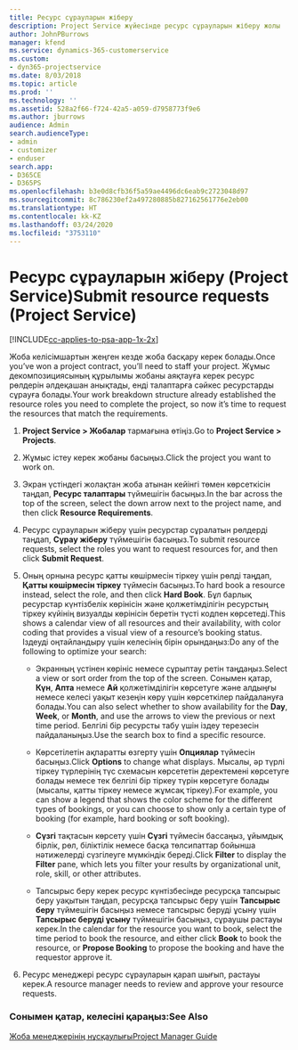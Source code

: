 ```yaml
---
title: Ресурс сұрауларын жіберу
description: Project Service жүйесінде ресурс сұрауларын жіберу жолы
author: JohnPBurrows
manager: kfend
ms.service: dynamics-365-customerservice
ms.custom:
- dyn365-projectservice
ms.date: 8/03/2018
ms.topic: article
ms.prod: ''
ms.technology: ''
ms.assetid: 528a2f66-f724-42a5-a059-d7958773f9e6
ms.author: jburrows
audience: Admin
search.audienceType:
- admin
- customizer
- enduser
search.app:
- D365CE
- D365PS
ms.openlocfilehash: b3e0d8cfb36f5a59ae4496dc6eab9c2723048d97
ms.sourcegitcommit: 8c786230ef2a497280885b827162561776e2eb00
ms.translationtype: HT
ms.contentlocale: kk-KZ
ms.lasthandoff: 03/24/2020
ms.locfileid: "3753110"
---
```

# <a name="submit-resource-requests-project-service"></a><span data-ttu-id="90f5d-103">Ресурс сұрауларын жіберу (Project Service)</span><span class="sxs-lookup"><span data-stu-id="90f5d-103">Submit resource requests (Project Service)</span></span>

[!INCLUDE[cc-applies-to-psa-app-1x-2x](../includes/cc-applies-to-psa-app-1x-2x.md)]

<span data-ttu-id="90f5d-104">Жоба келісімшартын жеңген кезде жоба басқару керек болады.</span><span class="sxs-lookup"><span data-stu-id="90f5d-104">Once you’ve won a project contract, you’ll need to staff your project.</span></span> <span data-ttu-id="90f5d-105">Жұмыс декомпозициясының құрылымы жобаны аяқтауға керек ресурс рөлдерін әлдеқашан анықтады, енді талаптарға сәйкес ресурстарды сұрауға болады.</span><span class="sxs-lookup"><span data-stu-id="90f5d-105">Your work breakdown structure already established the resource roles you need to complete the project, so now it’s time to request the resources that match the requirements.</span></span>  
  
1.  <span data-ttu-id="90f5d-106">**Project Service > Жобалар** тармағына өтіңіз.</span><span class="sxs-lookup"><span data-stu-id="90f5d-106">Go to **Project Service > Projects**.</span></span>  
  
2.  <span data-ttu-id="90f5d-107">Жұмыс істеу керек жобаны басыңыз.</span><span class="sxs-lookup"><span data-stu-id="90f5d-107">Click the project you want to work on.</span></span>  
  
3.  <span data-ttu-id="90f5d-108">Экран үстіндегі жолақтан жоба атынан кейінгі төмен көрсеткісін таңдап, **Ресурс талаптары** түймешігін басыңыз.</span><span class="sxs-lookup"><span data-stu-id="90f5d-108">In the bar across the top of the screen, select the down arrow next to the project name, and then click **Resource Requirements**.</span></span>  
  
4.  <span data-ttu-id="90f5d-109">Ресурс сұрауларын жіберу үшін ресурстар сұралатын рөлдерді таңдап, **Сұрау жіберу** түймешігін басыңыз.</span><span class="sxs-lookup"><span data-stu-id="90f5d-109">To submit resource requests, select the roles you want to request resources for, and then click **Submit Request**.</span></span>  
  
5.  <span data-ttu-id="90f5d-110">Оның орнына ресурс қатты көшірмесін тіркеу үшін рөлді таңдап, **Қатты көшірмесін тіркеу** түймесін басыңыз.</span><span class="sxs-lookup"><span data-stu-id="90f5d-110">To hard book a resource instead, select the role, and then click **Hard Book**.</span></span> <span data-ttu-id="90f5d-111">Бұл барлық ресурстар күнтізбелік көрінісін және қолжетімділігін ресурстың тіркеу күйінің визуалды көрінісін беретін түсті кодпен көрсетеді.</span><span class="sxs-lookup"><span data-stu-id="90f5d-111">This shows a calendar view of all resources and their availability, with color coding that provides a visual view of a resource’s booking status.</span></span> <span data-ttu-id="90f5d-112">Іздеуді оңтайландыру үшін келесінің бірін орындаңыз:</span><span class="sxs-lookup"><span data-stu-id="90f5d-112">Do any of the following to optimize your search:</span></span>  
  
    -   <span data-ttu-id="90f5d-113">Экранның үстінен көрініс немесе сұрыптау ретін таңдаңыз.</span><span class="sxs-lookup"><span data-stu-id="90f5d-113">Select a view or sort order from the top of the screen.</span></span> <span data-ttu-id="90f5d-114">Сонымен қатар, **Күн**, **Апта** немесе **Ай** қолжетімділігін көрсетуге және алдыңғы немесе келесі уақыт кезеңін көру үшін көрсеткілер пайдалануға болады.</span><span class="sxs-lookup"><span data-stu-id="90f5d-114">You can also select whether to show availability for the **Day**, **Week**, or **Month**, and use the arrows to view the previous or next time period.</span></span> <span data-ttu-id="90f5d-115">Белгілі бір ресурсты табу үшін іздеу терезесін пайдаланыңыз.</span><span class="sxs-lookup"><span data-stu-id="90f5d-115">Use the search box to find a specific resource.</span></span>  
  
    -   <span data-ttu-id="90f5d-116">Көрсетілетін ақпаратты өзгерту үшін **Опциялар** түймесін басыңыз.</span><span class="sxs-lookup"><span data-stu-id="90f5d-116">Click **Options** to change what displays.</span></span> <span data-ttu-id="90f5d-117">Мысалы, әр түрлі тіркеу түрлерінің түс схемасын көрсететін деректемені көрсетуге болады немесе тек белгілі бір тіркеу түрін көрсетуге болады (мысалы, қатты тіркеу немесе жұмсақ тіркеу).</span><span class="sxs-lookup"><span data-stu-id="90f5d-117">For example, you can show a legend that shows the color scheme for the different types of bookings, or you can choose to show only a certain type of booking (for example, hard booking or soft booking).</span></span>  
  
    -   <span data-ttu-id="90f5d-118">**Сүзгі** тақтасын көрсету үшін **Сүзгі** түймесін бассаңыз, ұйымдық бірлік, рөл, біліктілік немесе басқа төлсипаттар бойынша нәтижелерді сүзгілеуге мүмкіндік береді.</span><span class="sxs-lookup"><span data-stu-id="90f5d-118">Click **Filter** to display the **Filter** pane, which lets you filter your results by organizational unit, role, skill, or other attributes.</span></span>  
  
    -   <span data-ttu-id="90f5d-119">Тапсырыс беру керек ресурс күнтізбесінде ресурсқа тапсырыс беру уақытын таңдап, ресурсқа тапсырыс беру үшін **Тапсырыс беру** түймешігін басыңыз немесе тапсырыс беруді ұсыну үшін **Тапсырыс беруді ұсыну** түймешігін басыңыз, сұраушы растауы керек.</span><span class="sxs-lookup"><span data-stu-id="90f5d-119">In the calendar for the resource you want to book, select the time period to book the resource, and either click **Book** to book the resource, or **Propose Booking** to propose the booking and have the requestor approve it.</span></span>  
  
6.  <span data-ttu-id="90f5d-120">Ресурс менеджері ресурс сұрауларын қарап шығып, растауы керек.</span><span class="sxs-lookup"><span data-stu-id="90f5d-120">A resource manager needs to review and approve your resource requests.</span></span>  
  
### <a name="see-also"></a><span data-ttu-id="90f5d-121">Сонымен қатар, келесіні қараңыз:</span><span class="sxs-lookup"><span data-stu-id="90f5d-121">See Also</span></span>  
 [<span data-ttu-id="90f5d-122">Жоба менеджерінің нұсқаулығы</span><span class="sxs-lookup"><span data-stu-id="90f5d-122">Project Manager Guide</span></span>](../project-service/project-manager-guide.md)
